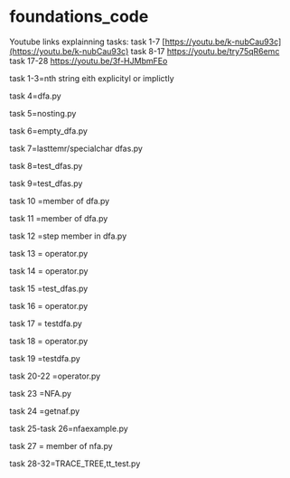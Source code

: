 # foundations_code
Youtube links explainning tasks:
task 1-7
[https://youtu.be/k-nubCau93c](https://youtu.be/k-nubCau93c)
task 8-17
https://youtu.be/try75qR6emc
task 17-28
https://youtu.be/3f-HJMbmFEo



task 1-3=nth string eith explicityl or implictly

task 4=dfa.py

task 5=nosting.py

task 6=empty_dfa.py

task 7=lasttemr/specialchar dfas.py

task 8=test_dfas.py

task 9=test_dfas.py

task 10 =member of dfa.py

task 11 =member of dfa.py

task 12 =step member in dfa.py

task 13 = operator.py

task 14 = operator.py

task 15 =test_dfas.py

task 16 = operator.py

task 17 = testdfa.py

task 18 = operator.py

task 19 =testdfa.py

task 20-22 =operator.py

task 23 =NFA.py

task 24 =getnaf.py

task 25-task 26=nfaexample.py

task 27 = member of nfa.py

task 28-32=TRACE_TREE,tt_test.py





